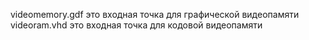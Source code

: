 videomemory.gdf это входная точка для графической видеопамяти
videoram.vhd это входная точка для кодовой видеопамяти

